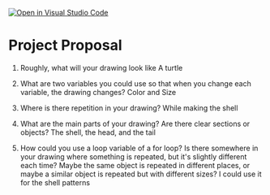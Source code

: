 [![Open in Visual Studio Code](https://classroom.github.com/assets/open-in-vscode-2e0aaae1b6195c2367325f4f02e2d04e9abb55f0b24a779b69b11b9e10269abc.svg)](https://classroom.github.com/online_ide?assignment_repo_id=15911385&assignment_repo_type=AssignmentRepo)
# Project Proposal

1. Roughly, what will your drawing look like
A turtle 

2. What are two variables you could use so that when you change each variable, the drawing changes?
Color and Size

3. Where is there repetition in your drawing?
While making the shell

4. What are the main parts of your drawing? Are there clear sections or objects?
The shell, the head, and the tail

5. How could you use a loop variable of a for loop? Is there somewhere in your drawing where something is repeated, but it's slightly different each time? Maybe the same object is repeated in different places, or maybe a similar object is repeated but with different sizes?
I could use it for the shell patterns

